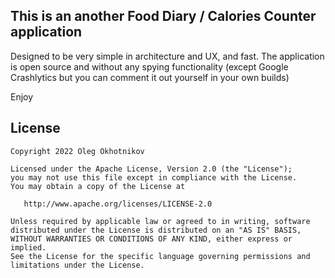 
## This is an another Food Diary / Calories Counter application

Designed to be very simple in architecture and UX, and fast. The application is open source and without any spying functionality
(except Google Crashlytics but you can comment it out yourself in your own builds)

Enjoy


## License

    Copyright 2022 Oleg Okhotnikov

    Licensed under the Apache License, Version 2.0 (the "License");
    you may not use this file except in compliance with the License.
    You may obtain a copy of the License at

       http://www.apache.org/licenses/LICENSE-2.0

    Unless required by applicable law or agreed to in writing, software
    distributed under the License is distributed on an "AS IS" BASIS,
    WITHOUT WARRANTIES OR CONDITIONS OF ANY KIND, either express or implied.
    See the License for the specific language governing permissions and
    limitations under the License.

